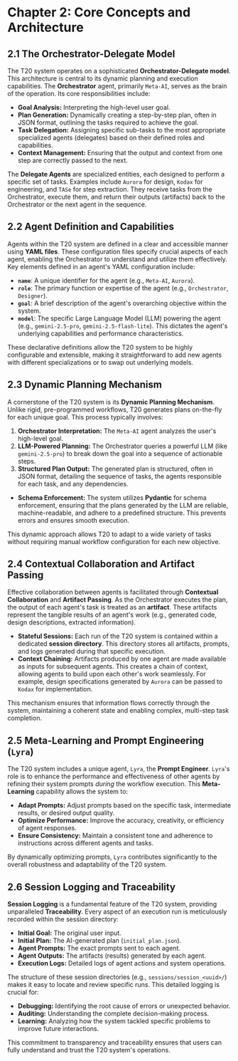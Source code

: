 # Chapter 2: Core Concepts and Architecture

## 2.1 The Orchestrator-Delegate Model

The T20 system operates on a sophisticated **Orchestrator-Delegate model**. This architecture is central to its dynamic planning and execution capabilities. The **Orchestrator** agent, primarily `Meta-AI`, serves as the brain of the operation. Its core responsibilities include:

*   **Goal Analysis:** Interpreting the high-level user goal.
*   **Plan Generation:** Dynamically creating a step-by-step plan, often in JSON format, outlining the tasks required to achieve the goal.
*   **Task Delegation:** Assigning specific sub-tasks to the most appropriate specialized agents (delegates) based on their defined roles and capabilities.
*   **Context Management:** Ensuring that the output and context from one step are correctly passed to the next.

The **Delegate Agents** are specialized entities, each designed to perform a specific set of tasks. Examples include `Aurora` for design, `Kodax` for engineering, and `TASe` for step extraction. They receive tasks from the Orchestrator, execute them, and return their outputs (artifacts) back to the Orchestrator or the next agent in the sequence.

## 2.2 Agent Definition and Capabilities

Agents within the T20 system are defined in a clear and accessible manner using **YAML files**. These configuration files specify crucial aspects of each agent, enabling the Orchestrator to understand and utilize them effectively. Key elements defined in an agent's YAML configuration include:

*   **`name`**: A unique identifier for the agent (e.g., `Meta-AI`, `Aurora`).
*   **`role`**: The primary function or expertise of the agent (e.g., `Orchestrator`, `Designer`).
*   **`goal`**: A brief description of the agent's overarching objective within the system.
*   **`model`**: The specific Large Language Model (LLM) powering the agent (e.g., `gemini-2.5-pro`, `gemini-2.5-flash-lite`). This dictates the agent's underlying capabilities and performance characteristics.

These declarative definitions allow the T20 system to be highly configurable and extensible, making it straightforward to add new agents with different specializations or to swap out underlying models.

## 2.3 Dynamic Planning Mechanism

A cornerstone of the T20 system is its **Dynamic Planning Mechanism**. Unlike rigid, pre-programmed workflows, T20 generates plans on-the-fly for each unique goal. This process typically involves:

1.  **Orchestrator Interpretation:** The `Meta-AI` agent analyzes the user's high-level goal.
2.  **LLM-Powered Planning:** The Orchestrator queries a powerful LLM (like `gemini-2.5-pro`) to break down the goal into a sequence of actionable steps.
3.  **Structured Plan Output:** The generated plan is structured, often in JSON format, detailing the sequence of tasks, the agents responsible for each task, and any dependencies.
*   **Schema Enforcement:** The system utilizes **Pydantic** for schema enforcement, ensuring that the plans generated by the LLM are reliable, machine-readable, and adhere to a predefined structure. This prevents errors and ensures smooth execution.

This dynamic approach allows T20 to adapt to a wide variety of tasks without requiring manual workflow configuration for each new objective.

## 2.4 Contextual Collaboration and Artifact Passing

Effective collaboration between agents is facilitated through **Contextual Collaboration** and **Artifact Passing**. As the Orchestrator executes the plan, the output of each agent's task is treated as an **artifact**. These artifacts represent the tangible results of an agent's work (e.g., generated code, design descriptions, extracted information).

*   **Stateful Sessions:** Each run of the T20 system is contained within a dedicated **session directory**. This directory stores all artifacts, prompts, and logs generated during that specific execution.
*   **Context Chaining:** Artifacts produced by one agent are made available as inputs for subsequent agents. This creates a chain of context, allowing agents to build upon each other's work seamlessly. For example, design specifications generated by `Aurora` can be passed to `Kodax` for implementation.

This mechanism ensures that information flows correctly through the system, maintaining a coherent state and enabling complex, multi-step task completion.

## 2.5 Meta-Learning and Prompt Engineering (`Lyra`)

The T20 system includes a unique agent, `Lyra`, the **Prompt Engineer**. `Lyra`'s role is to enhance the performance and effectiveness of other agents by refining their system prompts *during* the workflow execution. This **Meta-Learning** capability allows the system to:

*   **Adapt Prompts:** Adjust prompts based on the specific task, intermediate results, or desired output quality.
*   **Optimize Performance:** Improve the accuracy, creativity, or efficiency of agent responses.
*   **Ensure Consistency:** Maintain a consistent tone and adherence to instructions across different agents and tasks.

By dynamically optimizing prompts, `Lyra` contributes significantly to the overall robustness and adaptability of the T20 system.

## 2.6 Session Logging and Traceability

**Session Logging** is a fundamental feature of the T20 system, providing unparalleled **Traceability**. Every aspect of an execution run is meticulously recorded within the session directory:

*   **Initial Goal:** The original user input.
*   **Initial Plan:** The AI-generated plan (`initial_plan.json`).
*   **Agent Prompts:** The exact prompts sent to each agent.
*   **Agent Outputs:** The artifacts (results) generated by each agent.
*   **Execution Logs:** Detailed logs of agent actions and system operations.

The structure of these session directories (e.g., `sessions/session_<uuid>/`) makes it easy to locate and review specific runs. This detailed logging is crucial for:

*   **Debugging:** Identifying the root cause of errors or unexpected behavior.
*   **Auditing:** Understanding the complete decision-making process.
*   **Learning:** Analyzing how the system tackled specific problems to improve future interactions.

This commitment to transparency and traceability ensures that users can fully understand and trust the T20 system's operations.